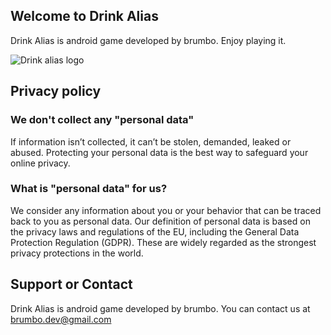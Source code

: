 ## Welcome to Drink Alias

Drink Alias is android game developed by brumbo. Enjoy playing it.

![Drink alias logo](/drink-alias-official/assets/logo_drink_alias.png)

## Privacy policy

### We don't collect any "personal data"

If information isn’t collected, it can’t be stolen, demanded, leaked or abused. 
Protecting your personal data is the best way to safeguard your online privacy.

### What is "personal data" for us?

We consider any information about you or your behavior that can be traced back to you as personal data.
Our definition of personal data is based on the privacy laws and regulations of the EU, including the 
General Data Protection Regulation (GDPR). 
These are widely regarded as the strongest privacy protections in the world.

## Support or Contact

Drink Alias is android game developed by brumbo. You can contact us at brumbo.dev@gmail.com
